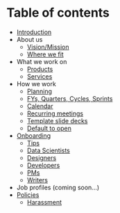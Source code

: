 # Table of contents

* [Introduction](README.md)
* About us
  * [Vision/Mission](about-us/vision-mission.md)
  * [Where we fit](about-us/where-we-fit.md)
* What we work on
  * [Products](what-we-work-on/products.md)
  * [Services](what-we-work-on/services.md)
* How we work
  * [Planning](how-we-work/planning.md)
  * [FYs, Quarters, Cycles, Sprints](how-we-work/fys-quarters-cycles-sprints.md)
  * [Calendar](how-we-work/calendar.md)
  * [Recurring meetings](how-we-work/recurring-meetings.md)
  * [Template slide decks](how-we-work/template-slide-decks.md)
  * [Default to open](how-we-work/default-to-open.md)
* [Onboarding](onboarding/README.md)
  * [Tips](onboarding/tips.md)
  * [Data Scientists](onboarding/data-scientists.md)
  * [Designers](onboarding/designers.md)
  * [Developers](onboarding/developers.md)
  * [PMs](onboarding/pms.md)
  * [Writers](onboarding/writers.md)
* Job profiles \(coming soon...\)
* [Policies](policies/README.md)
  * [Harassment](policies/harassment.md)


